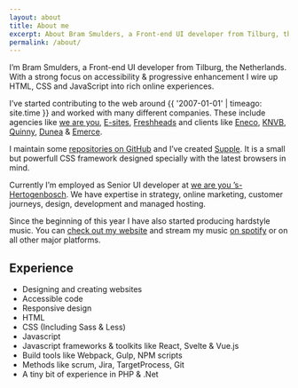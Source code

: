 ```yaml
---
layout: about
title: About me
excerpt: About Bram Smulders, a Front-end UI developer from Tilburg, the Netherlands
permalink: /about/
---
```


I’m Bram Smulders, a Front-end UI developer from Tilburg, the Netherlands.
With a strong focus on accessibility & progressive enhancement I wire up HTML, CSS and JavaScript into rich online experiences.

I’ve started contributing to the web around {{ '2007-01-01' | timeago: site.time }} and worked with many different companies. These include agencies like [we are you](https://www.weareyou.com/), [E-sites](https://www.e-sites.nl/), [Freshheads](http://freshheads.com) and clients like [Eneco](http://eneco.com), [KNVB](http://knvb.nl), [Quinny](http://www.quinny.nl/), [Dunea](http://dunea.nl) & [Emerce](http://emerce.nl).

I maintain some [repositories on GitHub](https://github.com/bramsmulders) and I’ve created [Supple](https://github.com/supple-css/). It is a small but powerfull CSS framework designed specially with the latest browsers in mind.

Currently I’m employed as Senior UI developer at [we are you ’s-Hertogenbosch](https://www.weareyou.com). We have expertise in strategy, online marketing, customer journeys, design, development and managed hosting.

Since the beginning of this year I have also started producing hardstyle music.
You can [check out my website](https://djrebolo.com) and stream my music [on spotify](https://open.spotify.com/artist/1SNDUhWRKHjgYZ56ktCSVL?si=ZfCC9lJtTHWQ0vvrjhpOVA) or on all other major platforms.

## Experience
- Designing and creating websites
- Accessible code
- Responsive design
- HTML
- CSS (Including Sass & Less)
- Javascript
- Javascript frameworks & toolkits like React, Svelte & Vue.js
- Build tools like Webpack, Gulp, NPM scripts
- Methods like scrum, Jira, TargetProcess, Git
- A tiny bit of experience in PHP & .Net
